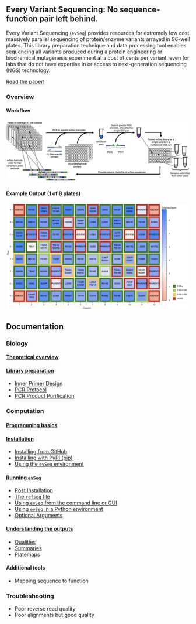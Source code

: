 ## Every Variant Sequencing: No sequence-function pair left behind.

Every Variant Sequencing (`evSeq`) provides resources for extremely low cost massively parallel sequencing of protein/enzyme variants arrayed in 96-well plates. This library preparation technique and data processing tool enables sequencing all variants produced during a protein engineering or biochemical mutagenesis experiment at a cost of cents per variant, even for labs that do not have expertise in or access to next-generation sequencing (NGS) technology.

[Read the paper!](one_day...)

### Overview
#### Workflow
![Workflow](assets/overview.png)
#### Example Output (1 of 8 plates)
![Output](assets/platemap.png)

## Documentation
### Biology
#### [Theoretical overview](bio/theory.md)

#### [Library preparation](bio/lib_prep.md)
- [Inner Primer Design](bio/lib_prep.md#inner-primer-design)
- [PCR Protocol](bio/lib_prep.md#pcr-protocol)
- [PCR Product Purification](bio/lib_prep.md#pcr-product-purification)

### Computation
#### [Programming basics](comp/basics.md)
#### [Installation](comp/installation.md)
- [Installing from GitHub](comp/installation.md#installing-from-github)
- [Installing with PyPI (pip)](comp/installation.md#installing-from-pypi)
- [Using the `evSeq` environment](comp/installation.md#using-the-evseq-environment)
#### [Running `evSeq`](comp/usage.md)
- [Post Installation](comp/usage.md#post-installation)
- [The `refseq` file](comp/usage.md#the-refseq-file)
- [Using `evSeq` from the command line or GUI](comp/usage.md#using-evseq-from-the-command-line-or-gui)
- [Using `evSeq` in a Python environment](comp/usage.md#using-evseq-in-a-python-environment)
- [Optional Arguments](comp/usage.md#optional-arguments)
#### [Understanding the outputs](comp/outputs.md)
- [Qualities](comp/outputs.md#qualities)
- [Summaries](comp/outputs.md#summaries)
- [Platemaps](comp/outputs.md#platemaps)
#### Additional tools
- Mapping sequence to function

### Troubleshooting
- Poor reverse read quality
- Poor alignments but good quality
